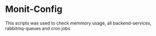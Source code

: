 # Monit-Config
This scripts was used to check memmory usage, all backend-services, rabbitmq-queues and cron jobs
